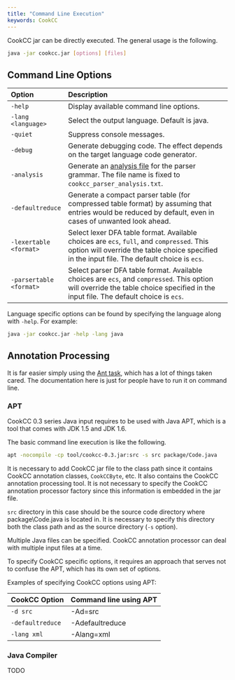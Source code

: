```yaml
---
title: "Command Line Execution"
keywords: CookCC
---
```

CookCC jar can be directly executed.  The general usage is the following.

```bash
java -jar cookcc.jar [options] [files]
```

## Command Line Options ##

| Option | Description |
|:--------|:----------------------------------------|
| `-help` | Display available command line options. |
| `-lang <language>` | Select the output language.  Default is java.  |
| `-quiet` | Suppress console messages. |
| `-debug` | Generate debugging code.  The effect depends on the target language code generator. |
| `-analysis` | Generate an [analysis file](https://github.com/coconut2015/cookcc/blob/master/tests/java/parser/calc/cookcc_parser_analysis.txt) for the parser grammar.  The file name is fixed to `cookcc_parser_analysis.txt`. |
| `-defaultreduce` | Generate a compact parser table (for compressed table format) by assuming that entries would be reduced by default, even in cases of unwanted look ahead.  |
| `-lexertable <format>` | Select lexer DFA table format.  Available choices are `ecs`, `full`, and `compressed`.  This option will override the table choice specified in the input file.  The default choice is `ecs`. |
| `-parsertable <format>` | Select parser DFA table format.  Available choices are `ecs`, and `compressed`.  This option will override the table choice specified in the input file.  The default choice is `ecs`. |

Language specific options can be found by specifying the language along with `-help`.  For example:

```bash
java -jar cookcc.jar -help -lang java
```

## Annotation Processing ##

It is far easier simply using the [Ant task](AntTask.html), which has a lot of things taken cared.  The documentation here is just for people have to run it on command line.

### APT ###
CookCC 0.3 series Java input requires to be used with Java APT, which is a tool that comes with JDK 1.5 and JDK 1.6.

The basic command line execution is like the following.

```bash
apt -nocompile -cp tool/cookcc-0.3.jar:src -s src package/Code.java
```

It is necessary to add CookCC jar file to the class path since it contains CookCC annotation classes, `CookCCByte`, etc.  It also contains the CookCC annotation processing tool.  It is not necessary to specify the CookCC annotation processor factory since this information is embedded in the jar file.

`src` directory in this case should be the source code directory where package\Code.java is located in.  It is necessary to specify this directory both the class path and as the source directory (`-s` option).

Multiple Java files can be specified.  CookCC annotation processor can deal with multiple input files at a time.

To specify CookCC specific options, it requires an approach that serves not to confuse the APT, which has its own set of options.

Examples of specifying CookCC options using APT:

| **CookCC Option** | **Command line using APT** |
|:------------------|:---------------------------|
| `-d src` | -Ad=src |
| `-defaultreduce` | -Adefaultreduce |
| `-lang xml` | -Alang=xml |

### Java Compiler ###

TODO
